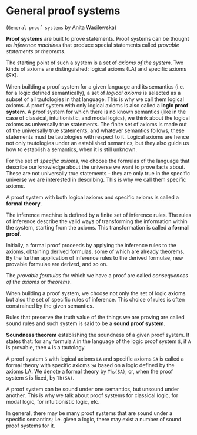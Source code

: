 # General proof systems
(`General proof systems` by Anita Wasilewska)

**Proof systems** are built to prove statements. Proof systems can be thought as *inference machines* that produce special statements called *provable statements or theorems*.

The starting point of such a system is a set of *axioms of the system*. Two kinds of axioms are distinguished: logical axioms (LA) and specific axioms (SX).

When building a proof system for a given language and its semantics (i.e. for a logic defined semantically), a set of *logical axioms* is selected as a subset of all tautologies in that language. This is why we call them logical axioms. A proof system with only logical axioms is also called a **logic proof system**. A proof system for which there is no known semantics (like in the case of classical, intuitionistic, and modal logics), we think about the logical axioms as universally true statements. The finite set of axioms is made out of the universally true statements, and whatever semantics follows, these statements must be tautologies with respect to it. Logical axioms are hence not only tautologies under an established semantics, but they also guide us how to establish a semantics, when it is still unknown.

For the set of *specific axioms*, we choose the formulas of the language that describe our knowledge about the universe we want to prove facts about. These are not universally true statements - they are only true in the specific universe we are interested in describing. This is why we call them specific axioms.

A proof system with both logical axioms and specific axioms is called a **formal theory**.

The inference machine is defined by a finite set of inference rules. The rules of inference describe the valid ways of transforming the information within the system, starting from the axioms. This transformation is called a **formal proof**.

Initially, a formal proof proceeds by applying the inference rules to the axioms, obtaining derived formulas, some of which are already theorems. By the further application of inference rules to the derived formulae, new provable formulae are derived, and so on.

The *provable formulas* for which we have a proof are called *consequences of the axioms* or *theorems*.

When building a proof system, we choose not only the set of logic axioms but also the set of specific rules of inference. This choice of rules is often constrained by the given semantics.

Rules that preserve the truth value of the things we are proving are called sound rules and such system is said to be a **sound proof system**.

**Soundness theorem** establishing the soundness of a given proof system. It states that: for any formula `A` in the language of the logic proof system `S`, if `A` is provable, then `A` is a tautology.

A proof system `S` with logical axioms `LA` and speciflc axioms `SA` is called a formal theory with specific axioms `SA` based on a logic defined by the axioms LA. We denote a formal theory by `Thꜱ(SA)`, or, when the proof system `S` is fixed, by `Th(SA)`.

A proof system can be sound under one semantics, but unsound under another. This is why we talk about proof systems for classical logic, for modal logic, for intuitionistic logic, etc.

In general, there may be many proof systems that are sound under a specific semantics; i.e. given a logic, there may exist a number of sound proof systems for it.
